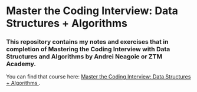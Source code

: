 # Master the Coding Interview: Data Structures + Algorithms

### This repository contains my notes and exercises that in completion of Mastering the Coding Interview with Data Structures and Algorithms by Andrei Neagoie or ZTM Academy.

You can find that course here: [Master the Coding Interview: Data Structures + Algorithms
](https://www.udemy.com/course/master-the-coding-interview-data-structures-algorithms/?couponCode=ST16MT70224).
